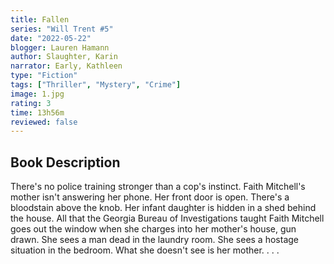 ```yaml
---
title: Fallen
series: "Will Trent #5"
date: "2022-05-22"
blogger: Lauren Hamann
author: Slaughter, Karin
narrator: Early, Kathleen
type: "Fiction"
tags: ["Thriller", "Mystery", "Crime"]
image: 1.jpg
rating: 3
time: 13h56m
reviewed: false
---
```


## Book Description

There's no police training stronger than a cop's instinct. Faith Mitchell's mother isn't answering her phone. Her front door is open. There's a bloodstain above the knob. Her infant daughter is hidden in a shed behind the house. All that the Georgia Bureau of Investigations taught Faith Mitchell goes out the window when she charges into her mother's house, gun drawn. She sees a man dead in the laundry room. She sees a hostage situation in the bedroom. What she doesn't see is her mother. . . .
